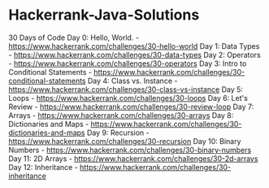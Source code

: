 # Hackerrank-Java-Solutions
30 Days of Code 
	Day 0: Hello, World. - https://www.hackerrank.com/challenges/30-hello-world
	Day 1: Data Types - https://www.hackerrank.com/challenges/30-data-types
	Day 2: Operators - https://www.hackerrank.com/challenges/30-operators
	Day 3: Intro to Conditional Statements - https://www.hackerrank.com/challenges/30-conditional-statements
	Day 4: Class vs. Instance - https://www.hackerrank.com/challenges/30-class-vs-instance
	Day 5: Loops - https://www.hackerrank.com/challenges/30-loops
	Day 6: Let's Review - https://www.hackerrank.com/challenges/30-review-loop
	Day 7: Arrays - https://www.hackerrank.com/challenges/30-arrays
	Day 8: Dictionaries and Maps - https://www.hackerrank.com/challenges/30-dictionaries-and-maps
	Day 9: Recursion - https://www.hackerrank.com/challenges/30-recursion
	Day 10: Binary Numbers - https://www.hackerrank.com/challenges/30-binary-numbers
	Day 11: 2D Arrays - https://www.hackerrank.com/challenges/30-2d-arrays
	Day 12: Inheritance - https://www.hackerrank.com/challenges/30-inheritance